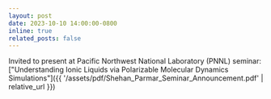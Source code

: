 ```yaml
---
layout: post
date: 2023-10-10 14:00:00-0800
inline: true
related_posts: false
---
```


Invited to present at Pacific Northwest National Laboratory (PNNL) seminar: ["Understanding Ionic Liquids via Polarizable Molecular Dynamics Simulations"]({{ '/assets/pdf/Shehan_Parmar_Seminar_Announcement.pdf' | relative_url }})